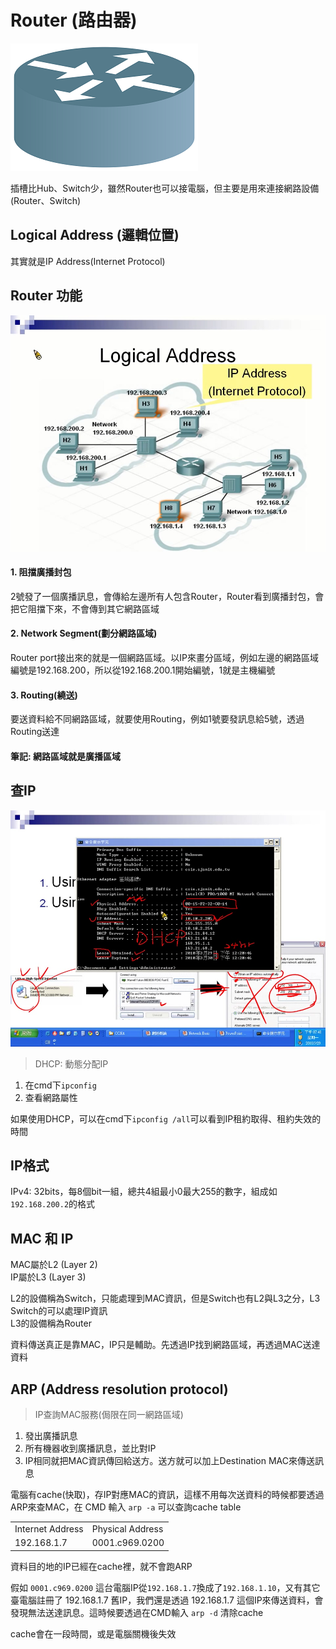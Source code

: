 # Router (路由器)
![router icon](./img/routericon.png)

插槽比Hub、Switch少，雖然Router也可以接電腦，但主要是用來連接網路設備(Router、Switch)
## Logical Address (邏輯位置)
其實就是IP Address(Internet Protocol)

## Router 功能
![router function](./img/routerfunction.jpg)
#### 1. 阻擋廣播封包
2號發了一個廣播訊息，會傳給左邊所有人包含Router，Router看到廣播封包，會把它阻擋下來，不會傳到其它網路區域
#### 2. Network Segment(劃分網路區域)
Router port接出來的就是一個網路區域。以IP來畫分區域，例如左邊的網路區域編號是192.168.200，所以從192.168.200.1開始編號，1就是主機編號
#### 3. Routing(繞送)
要送資料給不同網路區域，就要使用Routing，例如1號要發訊息給5號，透過Routing送達
#### 筆記: 網路區域就是廣播區域

## 查IP
![IP](./img/ip.jpg)
> DHCP: 動態分配IP
1. 在cmd下`ipconfig`
2. 查看網路屬性

如果使用DHCP，可以在cmd下`ipconfig /all`可以看到IP租約取得、租約失效的時間

## IP格式
IPv4: 32bits，每8個bit一組，總共4組最小0最大255的數字，組成如`192.168.200.2`的格式

## MAC 和 IP
MAC屬於L2 (Layer 2)<br />
IP屬於L3 (Layer 3)

L2的設備稱為Switch，只能處理到MAC資訊，但是Switch也有L2與L3之分，L3 Switch的可以處理IP資訊<br />
L3的設備稱為Router

資料傳送真正是靠MAC，IP只是輔助。先透過IP找到網路區域，再透過MAC送達資料

## ARP (Address resolution protocol)
> IP查詢MAC服務(侷限在同一網路區域)
1. 發出廣播訊息
2. 所有機器收到廣播訊息，並比對IP
3. IP相同就把MAC資訊傳回給送方。送方就可以加上Destination MAC來傳送訊息

電腦有cache(快取)，存IP對應MAC的資訊，這樣不用每次送資料的時候都要透過ARP來查MAC，在 CMD 輸入 `arp -a` 可以查詢cache table
<table>
  <tr>
    <td>Internet Address</td>
    <td>Physical Address</td>
  </tr>
  <tr>
    <td>192.168.1.7</td>
    <td>0001.c969.0200</td>
  </tr>
</table>
資料目的地的IP已經在cache裡，就不會跑ARP<br />

假如 `0001.c969.0200` 這台電腦IP從`192.168.1.7`換成了`192.168.1.10`，又有其它臺電腦註冊了 192.168.1.7 舊IP，我們還是透過 192.168.1.7 這個IP來傳送資料，會發現無法送達訊息。這時候要透過在CMD輸入 `arp -d` 清除cache

cache會在一段時間，或是電腦關機後失效